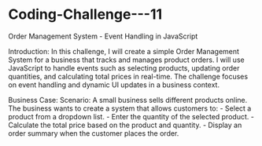 # Coding-Challenge---11

Order Management System - Event Handling in JavaScript

Introduction:
In this challenge, I will create a simple Order Management System for a business that tracks and manages product orders. I will use JavaScript to handle events such as selecting products, updating order quantities, and calculating total prices in real-time. The challenge focuses on event handling and dynamic UI updates in a business context.

Business Case:
Scenario: A small business sells different products online. The business wants to create a system that allows customers to: - Select a product from a dropdown list. - Enter the quantity of the selected product. - Calculate the total price based on the product and quantity. - Display an order summary when the customer places the order.